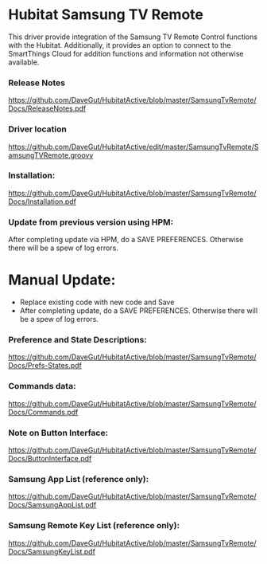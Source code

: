 # Hubitat Samsung TV Remote
This driver provide integration of the Samsung TV Remote Control functions with the Hubitat.  Additionally, it provides an option to connect to the SmartThings Cloud for addition functions and information not otherwise available. 

### Release Notes
https://github.com/DaveGut/HubitatActive/blob/master/SamsungTvRemote/Docs/ReleaseNotes.pdf

### Driver location
https://github.com/DaveGut/HubitatActive/edit/master/SamsungTvRemote/SamsungTVRemote.groovy

### Installation:  
https://github.com/DaveGut/HubitatActive/blob/master/SamsungTvRemote/Docs/Installation.pdf

### Update from previous version using HPM:
After completing update via HPM, do a SAVE PREFERENCES.  Otherwise there will be a spew of log errors.

# Manual Update:
- Replace existing code with new code and Save
- After completing update, do a SAVE PREFERENCES.  Otherwise there will be a spew of log errors.


### Preference and State Descriptions: 
https://github.com/DaveGut/HubitatActive/blob/master/SamsungTvRemote/Docs/Prefs-States.pdf

### Commands data: 
https://github.com/DaveGut/HubitatActive/blob/master/SamsungTvRemote/Docs/Commands.pdf

### Note on Button Interface: 
https://github.com/DaveGut/HubitatActive/blob/master/SamsungTvRemote/Docs/ButtonInterface.pdf

### Samsung App List (reference only): 
https://github.com/DaveGut/HubitatActive/blob/master/SamsungTvRemote/Docs/SamsungAppList.pdf

### Samsung Remote Key List (reference only):
https://github.com/DaveGut/HubitatActive/blob/master/SamsungTvRemote/Docs/SamsungKeyList.pdf
